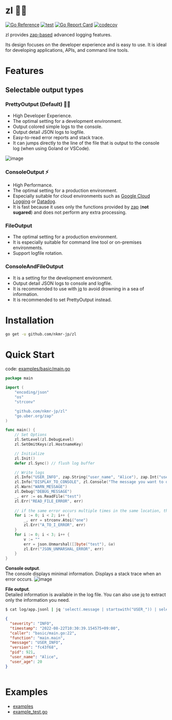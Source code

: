 # zl :technologist:
[![Go Reference](https://pkg.go.dev/badge/github.com/nkmr-jp/zl.svg)](https://pkg.go.dev/github.com/nkmr-jp/zl)
[![test](https://github.com/nkmr-jp/zl/actions/workflows/test.yml/badge.svg)](https://github.com/nkmr-jp/zl/actions/workflows/test.yml)
[![Go Report Card](https://goreportcard.com/badge/github.com/nkmr-jp/zl)](https://goreportcard.com/report/github.com/nkmr-jp/zl)
[![codecov](https://codecov.io/gh/nkmr-jp/zl/branch/main/graph/badge.svg?token=2Z6M2JYT17)](https://codecov.io/gh/nkmr-jp/zl)

zl provides [zap-based](https://github.com/uber-go/zap) advanced logging features.

Its design focuses on the developer experience and is easy to use.
It is ideal for developing applications, APIs, and command line tools.

# Features
## Selectable output types
### PrettyOutput (Default) :technologist: 
- High Developer Experience.
- The optimal setting for a development environment.
- Output colored simple logs to the console.
- Output detail JSON logs to logfile.
- Easy-to-read error reports and stack trace.
- It can jumps directly to the line of the file that is output to the console log (when using Goland or VSCode).

![image](https://user-images.githubusercontent.com/8490118/185822142-4667200b-8087-49f0-9e41-68ebb1731985.png)



### ConsoleOutput :zap:
- High Performance.
- The optimal setting for a production environment.
- Especially suitable for cloud environments such as [Google Cloud Logging](https://cloud.google.com/logging) or [Datadog](https://www.datadoghq.com/).
- It is fast because it uses only the functions provided by [zap](https://github.com/uber-go/zap#performance) (**not sugared**) and does not perform any extra processing.

### FileOutput
- The optimal setting for a production environment.
- It is especially suitable for command line tool or on-premises environments.
- Support logfile rotation.

### ConsoleAndFileOutput
- It is a setting for the development environment.
- Output detail JSON logs to console and logfile.
- It is recommended to use with [jq](https://stedolan.github.io/jq/) to avoid drowning in a sea of information.
- It is recommended to set PrettyOutput instead.


# Installation

```sh
go get -u github.com/nkmr-jp/zl
```

# Quick Start

code: [examples/basic/main.go](examples/basic/main.go)
```go
package main

import (
	"encoding/json"
	"os"
	"strconv"

	"github.com/nkmr-jp/zl"
	"go.uber.org/zap"
)

func main() {
	// Set Options
	zl.SetLevel(zl.DebugLevel)
	zl.SetOmitKeys(zl.HostnameKey)

	// Initialize
	zl.Init()
	defer zl.Sync() // flush log buffer

	// Write logs
	zl.Info("USER_INFO", zap.String("user_name", "Alice"), zap.Int("user_age", 20)) // can use zap fields.
	zl.Info("DISPLAY_TO_CONSOLE", zl.Console("The message you want to display to console"))
	zl.Warn("WARN_MESSAGE")
	zl.Debug("DEBUG_MESSAGE")
	_, err := os.ReadFile("test")
	zl.Err("READ_FILE_ERROR", err)
	
	// if the same error occurs multiple times in the same location, the error report will show them all together.
	for i := 0; i < 2; i++ {
		_, err = strconv.Atoi("one")
		zl.Err("A_TO_I_ERROR", err)
	}
	for i := 0; i < 3; i++ {
		v := ""
		err = json.Unmarshal([]byte("test"), &v)
		zl.Err("JSON_UNMARSHAL_ERROR", err)
	}
}
```

**Console output**. <br>
The console displays minimal information. Displays a stack trace when an error occurs.
![image](https://user-images.githubusercontent.com/8490118/185822142-4667200b-8087-49f0-9e41-68ebb1731985.png)

**File output**. <br>
Detailed information is available in the log file. You can also use jq to extract only the information you need.
```sh
$ cat log/app.jsonl | jq 'select(.message | startswith("USER_")) | select(.pid==921)'
```
```json
{
  "severity": "INFO",
  "timestamp": "2022-08-22T10:30:39.154575+09:00",
  "caller": "basic/main.go:22",
  "function": "main.main",
  "message": "USER_INFO",
  "version": "fc43f68",
  "pid": 921,
  "user_name": "Alice",
  "user_age": 20
}
   
```

# Examples
- [examples](examples)
- [example_test.go](example_test.go)
